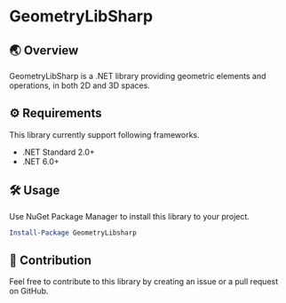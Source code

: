 # GeometryLibSharp

## 🌏 Overview

GeometryLibSharp is a .NET library providing geometric elements and operations, in both 2D and 3D spaces.

## ⚙️ Requirements

This library currently support following frameworks.

* .NET Standard 2.0+
* .NET 6.0+

## 🛠️ Usage

Use NuGet Package Manager to install this library to your project.

```powershell
Install-Package GeometryLibsharp
```

## 👋 Contribution

Feel free to contribute to this library by creating an issue or a pull request on GitHub.